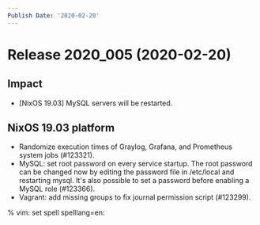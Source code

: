 ```yaml
---
Publish Date: '2020-02-20'
---
```


# Release 2020_005 (2020-02-20)

## Impact

- \[NixOS 19.03\] MySQL servers will be restarted.

## NixOS 19.03 platform

- Randomize execution times of Graylog, Grafana, and Prometheus system jobs
  (#123321).
- MySQL: set root password on every service startup. The root password can be
  changed now by editing the password file in /etc/local and restarting mysql.
  It's also possible to set a password before enabling a MySQL role (#123366).
- Vagrant: add missing groups to fix journal permission script (#123299).

% vim: set spell spelllang=en:
